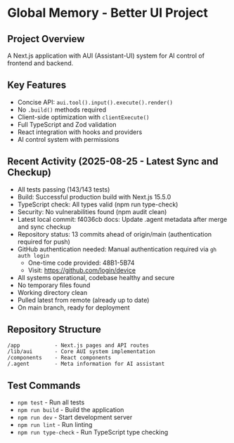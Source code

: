 # Global Memory - Better UI Project

## Project Overview
A Next.js application with AUI (Assistant-UI) system for AI control of frontend and backend.

## Key Features
- Concise API: `aui.tool().input().execute().render()`
- No `.build()` methods required
- Client-side optimization with `clientExecute()`
- Full TypeScript and Zod validation
- React integration with hooks and providers
- AI control system with permissions

## Recent Activity (2025-08-25 - Latest Sync and Checkup)
- All tests passing (143/143 tests)
- Build: Successful production build with Next.js 15.5.0
- TypeScript check: All types valid (npm run type-check)
- Security: No vulnerabilities found (npm audit clean)
- Latest local commit: f4036cb docs: Update .agent metadata after merge and sync checkup
- Repository status: 13 commits ahead of origin/main (authentication required for push)
- GitHub authentication needed: Manual authentication required via `gh auth login`
  - One-time code provided: 48B1-5B74
  - Visit: https://github.com/login/device
- All systems operational, codebase healthy and secure
- No temporary files found
- Working directory clean
- Pulled latest from remote (already up to date)
- On main branch, ready for deployment

## Repository Structure
```
/app           - Next.js pages and API routes
/lib/aui       - Core AUI system implementation
/components    - React components
/.agent        - Meta information for AI assistant
```

## Test Commands
- `npm test` - Run all tests
- `npm run build` - Build the application
- `npm run dev` - Start development server
- `npm run lint` - Run linting
- `npm run type-check` - Run TypeScript type checking
